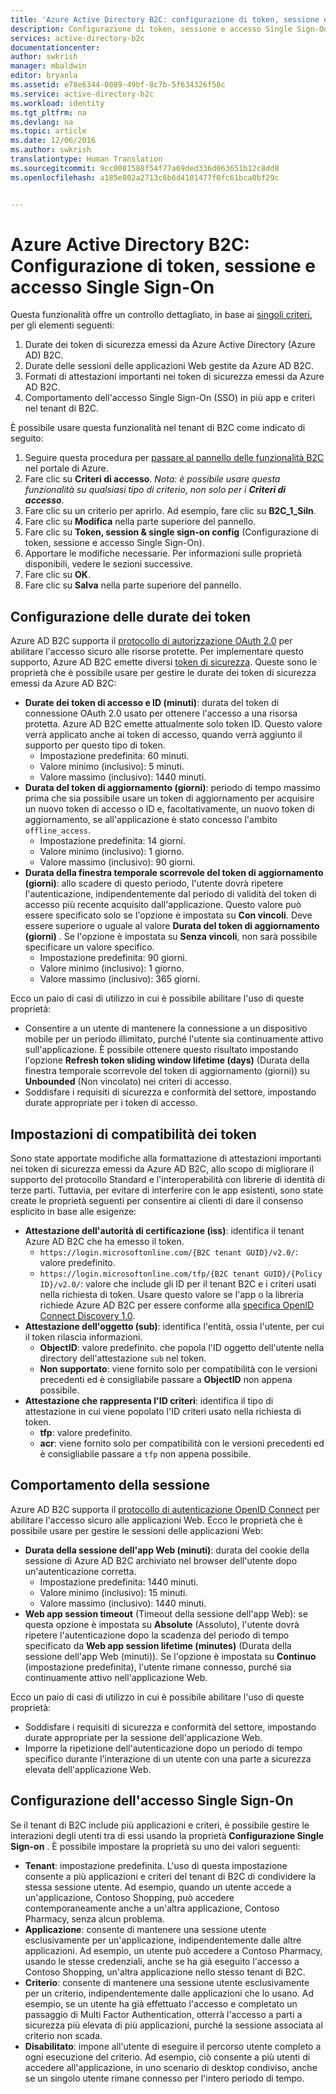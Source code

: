 ```yaml
---
title: 'Azure Active Directory B2C: configurazione di token, sessione e accesso Single Sign-On | Documentazione Microsoft'
description: Configurazione di token, sessione e accesso Single Sign-On in Azure Active Directory B2C
services: active-directory-b2c
documentationcenter: 
author: swkrish
manager: mbaldwin
editor: bryanla
ms.assetid: e78e6344-0089-49bf-8c7b-5f634326f58c
ms.service: active-directory-b2c
ms.workload: identity
ms.tgt_pltfrm: na
ms.devlang: na
ms.topic: article
ms.date: 12/06/2016
ms.author: swkrish
translationtype: Human Translation
ms.sourcegitcommit: 9cc0081588f54f77a69ded336d063651b12c8dd8
ms.openlocfilehash: a185e802a2713c6b6d4101477f0fc61bca0bf29c


---
```

# <a name="azure-active-directory-b2c-token-session-and-single-sign-on-configuration"></a>Azure Active Directory B2C: Configurazione di token, sessione e accesso Single Sign-On
Questa funzionalità offre un controllo dettagliato, in base ai [singoli criteri](active-directory-b2c-reference-policies.md), per gli elementi seguenti:

1. Durate dei token di sicurezza emessi da Azure Active Directory (Azure AD) B2C.
2. Durate delle sessioni delle applicazioni Web gestite da Azure AD B2C.
3. Formati di attestazioni importanti nei token di sicurezza emessi da Azure AD B2C.
4. Comportamento dell'accesso Single Sign-On (SSO) in più app e criteri nel tenant di B2C.

È possibile usare questa funzionalità nel tenant di B2C come indicato di seguito:

1. Seguire questa procedura per [passare al pannello delle funzionalità B2C](active-directory-b2c-app-registration.md#navigate-to-the-b2c-features-blade) nel portale di Azure.
2. Fare clic su **Criteri di accesso**. *Nota: è possibile usare questa funzionalità su qualsiasi tipo di criterio, non solo per i **Criteri di accesso***.
3. Fare clic su un criterio per aprirlo. Ad esempio, fare clic su **B2C_1_SiIn**.
4. Fare clic su **Modifica** nella parte superiore del pannello.
5. Fare clic su **Token, session & single sign-on config** (Configurazione di token, sessione e accesso Single Sign-On).
6. Apportare le modifiche necessarie. Per informazioni sulle proprietà disponibili, vedere le sezioni successive.
7. Fare clic su **OK**.
8. Fare clic su **Salva** nella parte superiore del pannello.

## <a name="token-lifetimes-configuration"></a>Configurazione delle durate dei token
Azure AD B2C supporta il [protocollo di autorizzazione OAuth 2.0](active-directory-b2c-reference-protocols.md) per abilitare l'accesso sicuro alle risorse protette. Per implementare questo supporto, Azure AD B2C emette diversi [token di sicurezza](active-directory-b2c-reference-tokens.md). Queste sono le proprietà che è possibile usare per gestire le durate dei token di sicurezza emessi da Azure AD B2C:

* **Durate dei token di accesso e ID (minuti)**: durata del token di connessione OAuth 2.0 usato per ottenere l'accesso a una risorsa protetta. Azure AD B2C emette attualmente solo token ID. Questo valore verrà applicato anche ai token di accesso, quando verrà aggiunto il supporto per questo tipo di token.
  * Impostazione predefinita: 60 minuti.
  * Valore minimo (inclusivo): 5 minuti.
  * Valore massimo (inclusivo): 1440 minuti.
* **Durata del token di aggiornamento (giorni)**: periodo di tempo massimo prima che sia possibile usare un token di aggiornamento per acquisire un nuovo token di accesso o ID e, facoltativamente, un nuovo token di aggiornamento, se all'applicazione è stato concesso l'ambito `offline_access`.
  * Impostazione predefinita: 14 giorni.
  * Valore minimo (inclusivo): 1 giorno.
  * Valore massimo (inclusivo): 90 giorni.
* **Durata della finestra temporale scorrevole del token di aggiornamento (giorni)**: allo scadere di questo periodo, l'utente dovrà ripetere l'autenticazione, indipendentemente dal periodo di validità del token di accesso più recente acquisito dall'applicazione. Questo valore può essere specificato solo se l'opzione è impostata su **Con vincoli**. Deve essere superiore o uguale al valore **Durata del token di aggiornamento (giorni)** . Se l'opzione è impostata su **Senza vincoli**, non sarà possibile specificare un valore specifico.
  * Impostazione predefinita: 90 giorni.
  * Valore minimo (inclusivo): 1 giorno.
  * Valore massimo (inclusivo): 365 giorni.

Ecco un paio di casi di utilizzo in cui è possibile abilitare l'uso di queste proprietà:

* Consentire a un utente di mantenere la connessione a un dispositivo mobile per un periodo illimitato, purché l'utente sia continuamente attivo sull'applicazione. È possibile ottenere questo risultato impostando l'opzione **Refresh token sliding window lifetime (days)** (Durata della finestra temporale scorrevole del token di aggiornamento (giorni)) su **Unbounded** (Non vincolato) nei criteri di accesso.
* Soddisfare i requisiti di sicurezza e conformità del settore, impostando durate appropriate per i token di accesso.

## <a name="token-compatibility-settings"></a>Impostazioni di compatibilità dei token
Sono state apportate modifiche alla formattazione di attestazioni importanti nei token di sicurezza emessi da Azure AD B2C, allo scopo di migliorare il supporto del protocollo Standard e l'interoperabilità con librerie di identità di terze parti. Tuttavia, per evitare di interferire con le app esistenti, sono state create le proprietà seguenti per consentire ai clienti di dare il consenso esplicito in base alle esigenze:

* **Attestazione dell'autorità di certificazione (iss)**: identifica il tenant Azure AD B2C che ha emesso il token.
  * `https://login.microsoftonline.com/{B2C tenant GUID}/v2.0/`: valore predefinito.
  * `https://login.microsoftonline.com/tfp/{B2C tenant GUID}/{Policy ID}/v2.0/`: valore che include gli ID per il tenant B2C e i criteri usati nella richiesta di token. Usare questo valore se l'app o la libreria richiede Azure AD B2C per essere conforme alla [specifica OpenID Connect Discovery 1.0](http://openid.net/specs/openid-connect-discovery-1_0.html).
* **Attestazione dell'oggetto (sub)**: identifica l'entità, ossia l'utente, per cui il token rilascia informazioni.
  * **ObjectID**: valore predefinito. che popola l'ID oggetto dell'utente nella directory dell'attestazione `sub` nel token.
  * **Non supportato**: viene fornito solo per compatibilità con le versioni precedenti ed è consigliabile passare a **ObjectID** non appena possibile.
* **Attestazione che rappresenta l'ID criteri**: identifica il tipo di attestazione in cui viene popolato l'ID criteri usato nella richiesta di token.
  * **tfp**: valore predefinito.
  * **acr**: viene fornito solo per compatibilità con le versioni precedenti ed è consigliabile passare a `tfp` non appena possibile.

## <a name="session-behavior"></a>Comportamento della sessione
Azure AD B2C supporta il [protocollo di autenticazione OpenID Connect](active-directory-b2c-reference-oidc.md) per abilitare l'accesso sicuro alle applicazioni Web. Ecco le proprietà che è possibile usare per gestire le sessioni delle applicazioni Web:

* **Durata della sessione dell'app Web (minuti)**: durata del cookie della sessione di Azure AD B2C archiviato nel browser dell'utente dopo un'autenticazione corretta.
  * Impostazione predefinita: 1440 minuti.
  * Valore minimo (inclusivo): 15 minuti.
  * Valore massimo (inclusivo): 1440 minuti.
* **Web app session timeout** (Timeout della sessione dell'app Web): se questa opzione è impostata su **Absolute** (Assoluto), l'utente dovrà ripetere l'autenticazione dopo la scadenza del periodo di tempo specificato da **Web app session lifetime (minutes)** (Durata della sessione dell'app Web (minuti)). Se l'opzione è impostata su **Continuo** (impostazione predefinita), l'utente rimane connesso, purché sia continuamente attivo nell'applicazione Web.

Ecco un paio di casi di utilizzo in cui è possibile abilitare l'uso di queste proprietà:

* Soddisfare i requisiti di sicurezza e conformità del settore, impostando durate appropriate per la sessione dell'applicazione Web.
* Imporre la ripetizione dell'autenticazione dopo un periodo di tempo specifico durante l'interazione di un utente con una parte a sicurezza elevata dell'applicazione Web. 

## <a name="single-sign-on-sso-configuration"></a>Configurazione dell'accesso Single Sign-On
Se il tenant di B2C include più applicazioni e criteri, è possibile gestire le interazioni degli utenti tra di essi usando la proprietà **Configurazione Single Sign-on** . È possibile impostare la proprietà su uno dei valori seguenti:

* **Tenant**: impostazione predefinita. L'uso di questa impostazione consente a più applicazioni e criteri del tenant di B2C di condividere la stessa sessione utente. Ad esempio, quando un utente accede a un'applicazione, Contoso Shopping, può accedere contemporaneamente anche a un'altra applicazione, Contoso Pharmacy, senza alcun problema.
* **Applicazione**: consente di mantenere una sessione utente esclusivamente per un'applicazione, indipendentemente dalle altre applicazioni. Ad esempio, un utente può accedere a Contoso Pharmacy, usando le stesse credenziali, anche se ha già eseguito l'accesso a Contoso Shopping, un'altra applicazione nello stesso tenant di B2C. 
* **Criterio**: consente di mantenere una sessione utente esclusivamente per un criterio, indipendentemente dalle applicazioni che lo usano. Ad esempio, se un utente ha già effettuato l'accesso e completato un passaggio di Multi Factor Authentication, otterrà l'accesso a parti a sicurezza più elevata di più applicazioni, purché la sessione associata al criterio non scada.
* **Disabilitato**: impone all'utente di eseguire il percorso utente completo a ogni esecuzione del criterio. Ad esempio, ciò consente a più utenti di accedere all'applicazione, in uno scenario di desktop condiviso, anche se un singolo utente rimane connesso per l'intero periodo di tempo.




<!--HONumber=Dec16_HO4-->


